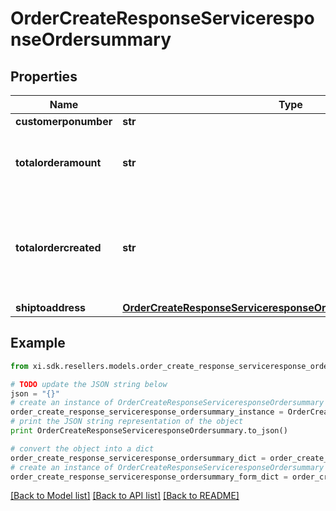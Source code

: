 # OrderCreateResponseServiceresponseOrdersummary


## Properties

Name | Type | Description | Notes
------------ | ------------- | ------------- | -------------
**customerponumber** | **str** |  | [optional] 
**totalorderamount** | **str** | Total of all the orders including taxes and fees | [optional] 
**totalordercreated** | **str** | Number of orders created, in some cases we may create more than one order. | [optional] 
**shiptoaddress** | [**OrderCreateResponseServiceresponseOrdersummaryShiptoaddress**](OrderCreateResponseServiceresponseOrdersummaryShiptoaddress.md) |  | [optional] 

## Example

```python
from xi.sdk.resellers.models.order_create_response_serviceresponse_ordersummary import OrderCreateResponseServiceresponseOrdersummary

# TODO update the JSON string below
json = "{}"
# create an instance of OrderCreateResponseServiceresponseOrdersummary from a JSON string
order_create_response_serviceresponse_ordersummary_instance = OrderCreateResponseServiceresponseOrdersummary.from_json(json)
# print the JSON string representation of the object
print OrderCreateResponseServiceresponseOrdersummary.to_json()

# convert the object into a dict
order_create_response_serviceresponse_ordersummary_dict = order_create_response_serviceresponse_ordersummary_instance.to_dict()
# create an instance of OrderCreateResponseServiceresponseOrdersummary from a dict
order_create_response_serviceresponse_ordersummary_form_dict = order_create_response_serviceresponse_ordersummary.from_dict(order_create_response_serviceresponse_ordersummary_dict)
```
[[Back to Model list]](../README.md#documentation-for-models) [[Back to API list]](../README.md#documentation-for-api-endpoints) [[Back to README]](../README.md)


